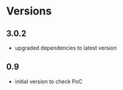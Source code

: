 # Versions

## 3.0.2

- upgraded dependencies to latest version

## 0.9

- initial version to check PoC
